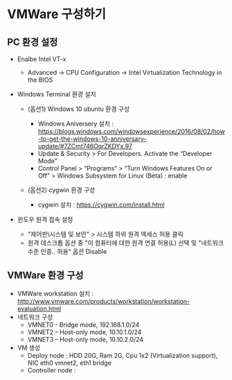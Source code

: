 # VMWare 구성하기

## PC 환경 설정
- Enalbe Intel VT-x 
  - Advanced -> CPU Configuration -> Intel Virtualization Technology in the BIOS

- Windows Terminal 환경 설치
  - (옵션1) Windows 10 ubuntu 환경 구성 
    - Windows Aniversery 설치 : https://blogs.windows.com/windowsexperience/2016/08/02/how-to-get-the-windows-10-anniversary-update/#7ZCmt746OqrZKDYx.97
    - Update & Security > For Developers. Activate the “Developer Mode” 
    - Control Panel > “Programs” >  “Turn Windows Features On or Off” > Windows Subsystem for Linux (Beta) : enable

  - (옵션2) cygwin 환경 구성
    - cygwin 설치 : https://cygwin.com/install.html

- 윈도우 원격 접속 설정
  - "제어판\시스템 및 보안" > 시스템 하위 원격 액세스 허용 클릭
  - 원격 데스크톱 옵션 중 "이 컴퓨터에 대한 원격 연결 허용(L) 선택 및 "네트워크 수준 인증.. 허용" 옵션 Disable

## VMWare 환경 구성
- VMWare workstation 설치 : http://www.vmware.com/products/workstation/workstation-evaluation.html
- 네트워크 구성
  - VMNET0 - Bridge mode, 192.168.1.0/24
  - VMNET2 – Host-only mode, 10.10.1.0/24
  - VMNET3 – Host-only mode, 10.10.2.0/24
- VM 생성
  - Deploy node : HDD 20G, Ram 2G, Cpu 1x2 (Virtualization support), NIC eth0 vmnet2, eth1 bridge
  - Controller node : 

##  
